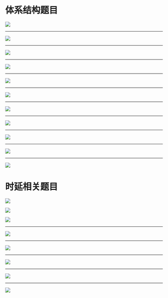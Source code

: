 # 体系结构题目

![](images/01-概述-习题课/image-20201007230219248.png)

------

![](images/01-概述-习题课/image-20201007230242426.png)

------

![](images/01-概述-习题课/image-20201007230300194.png)

------

![](images/01-概述-习题课/image-20201007230345580.png)

------

![](images/01-概述-习题课/image-20201007230404271.png)

------

![](images/01-概述-习题课/image-20201007230432453.png)

------

![](images/01-概述-习题课/image-20201007230450993.png)

------

![](images/01-概述-习题课/image-20201007230511370.png)

------

![](images/01-概述-习题课/image-20201007230548012.png)

------

![](images/01-概述-习题课/image-20201007230616796.png)

------

![](images/01-概述-习题课/image-20201007230635007.png)

# 时延相关题目

![](images/01-概述-习题课/image-20201007230747143.png)

![](images/01-概述-习题课/image-20201007231024960.png)

![](images/01-概述-习题课/image-20201007230843470.png)

------

![](images/01-概述-习题课/image-20201007231125552.png)

------

![](images/01-概述-习题课/image-20201007231159268.png)

------

![](images/01-概述-习题课/image-20201007231234486.png)

------

![](images/01-概述-习题课/image-20201007231318549.png)

------

![](images/01-概述-习题课/image-20201007231338817.png)